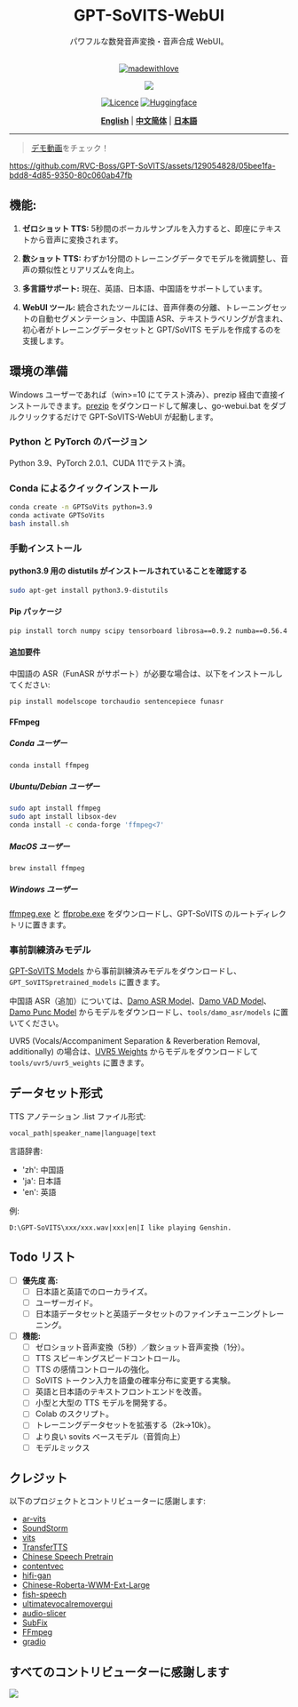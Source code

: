 <div align="center">

<h1>GPT-SoVITS-WebUI</h1>
パワフルな数発音声変換・音声合成 WebUI。<br><br>

[![madewithlove](https://img.shields.io/badge/made_with-%E2%9D%A4-red?style=for-the-badge&labelColor=orange
)](https://github.com/RVC-Boss/GPT-SoVITS)

<img src="https://counter.seku.su/cmoe?name=gptsovits&theme=r34" /><br>

[![Licence](https://img.shields.io/badge/LICENSE-MIT-green.svg?style=for-the-badge)](https://github.com/RVC-Boss/GPT-SoVITS/blob/main/LICENSE)
[![Huggingface](https://img.shields.io/badge/🤗%20-Spaces-yellow.svg?style=for-the-badge)](https://huggingface.co/lj1995/GPT-SoVITS/tree/main)

[**English**](../../README.md) | [**中文简体**](../cn/README.md) | [**日本語**](./README.md)

</div>

------



> [デモ動画](https://www.bilibili.com/video/BV12g4y1m7Uw)をチェック！

https://github.com/RVC-Boss/GPT-SoVITS/assets/129054828/05bee1fa-bdd8-4d85-9350-80c060ab47fb

## 機能:
1. **ゼロショット TTS:** 5秒間のボーカルサンプルを入力すると、即座にテキストから音声に変換されます。

2. **数ショット TTS:** わずか1分間のトレーニングデータでモデルを微調整し、音声の類似性とリアリズムを向上。

3. **多言語サポート:** 現在、英語、日本語、中国語をサポートしています。

4. **WebUI ツール:** 統合されたツールには、音声伴奏の分離、トレーニングセットの自動セグメンテーション、中国語 ASR、テキストラベリングが含まれ、初心者がトレーニングデータセットと GPT/SoVITS モデルを作成するのを支援します。

## 環境の準備

Windows ユーザーであれば（win>=10 にてテスト済み）、prezip 経由で直接インストールできます。[prezip](https://huggingface.co/lj1995/GPT-SoVITS-windows-package/resolve/main/GPT-SoVITS-beta.7z?download=true) をダウンロードして解凍し、go-webui.bat をダブルクリックするだけで GPT-SoVITS-WebUI が起動します。

### Python と PyTorch のバージョン

Python 3.9、PyTorch 2.0.1、CUDA 11でテスト済。

### Conda によるクイックインストール

```bash
conda create -n GPTSoVits python=3.9
conda activate GPTSoVits
bash install.sh
```
### 手動インストール
#### python3.9 用の distutils がインストールされていることを確認する

```bash
sudo apt-get install python3.9-distutils
```

#### Pip パッケージ

```bash
pip install torch numpy scipy tensorboard librosa==0.9.2 numba==0.56.4 pytorch-lightning gradio==3.14.0 ffmpeg-python onnxruntime tqdm cn2an pypinyin pyopenjtalk g2p_en chardet
```

#### 追加要件

中国語の ASR（FunASR がサポート）が必要な場合は、以下をインストールしてください:

```bash
pip install modelscope torchaudio sentencepiece funasr
```

#### FFmpeg

##### Conda ユーザー
```bash
conda install ffmpeg
```

##### Ubuntu/Debian ユーザー

```bash
sudo apt install ffmpeg
sudo apt install libsox-dev
conda install -c conda-forge 'ffmpeg<7'
```

##### MacOS ユーザー

```bash
brew install ffmpeg
```

##### Windows ユーザー

[ffmpeg.exe](https://huggingface.co/lj1995/VoiceConversionWebUI/blob/main/ffmpeg.exe) と [ffprobe.exe](https://huggingface.co/lj1995/VoiceConversionWebUI/blob/main/ffprobe.exe) をダウンロードし、GPT-SoVITS のルートディレクトリに置きます。

### 事前訓練済みモデル


[GPT-SoVITS Models](https://huggingface.co/lj1995/GPT-SoVITS) から事前訓練済みモデルをダウンロードし、`GPT_SoVITSpretrained_models` に置きます。

中国語 ASR（追加）については、[Damo ASR Model](https://modelscope.cn/models/damo/speech_paraformer-large_asr_nat-zh-cn-16k-common-vocab8404-pytorch/files)、[Damo VAD Model](https://modelscope.cn/models/damo/speech_fsmn_vad_zh-cn-16k-common-pytorch/files)、[Damo Punc Model](https://modelscope.cn/models/damo/punc_ct-transformer_zh-cn-common-vocab272727-pytorch/files) からモデルをダウンロードし、`tools/damo_asr/models` に置いてください。

UVR5 (Vocals/Accompaniment Separation & Reverberation Removal, additionally) の場合は、[UVR5 Weights](https://huggingface.co/lj1995/VoiceConversionWebUI/tree/main/uvr5_weights) からモデルをダウンロードして `tools/uvr5/uvr5_weights` に置きます。


## データセット形式

TTS アノテーション .list ファイル形式:

```
vocal_path|speaker_name|language|text
```

言語辞書:

- 'zh': 中国語
- 'ja': 日本語
- 'en': 英語

例:

```
D:\GPT-SoVITS\xxx/xxx.wav|xxx|en|I like playing Genshin.
```
## Todo リスト

- [ ] **優先度 高:**
   - [ ] 日本語と英語でのローカライズ。
   - [ ] ユーザーガイド。
   - [ ] 日本語データセットと英語データセットのファインチューニングトレーニング。

- [ ] **機能:**
   - [ ] ゼロショット音声変換（5秒）／数ショット音声変換（1分）。
   - [ ] TTS スピーキングスピードコントロール。
   - [ ] TTS の感情コントロールの強化。
   - [ ] SoVITS トークン入力を語彙の確率分布に変更する実験。
   - [ ] 英語と日本語のテキストフロントエンドを改善。
   - [ ] 小型と大型の TTS モデルを開発する。
   - [ ] Colab のスクリプト。
   - [ ] トレーニングデータセットを拡張する（2k→10k）。
   - [ ] より良い sovits ベースモデル（音質向上）
   - [ ] モデルミックス

## クレジット

以下のプロジェクトとコントリビューターに感謝します:

- [ar-vits](https://github.com/innnky/ar-vits)
- [SoundStorm](https://github.com/yangdongchao/SoundStorm/tree/master/soundstorm/s1/AR)
- [vits](https://github.com/jaywalnut310/vits)
- [TransferTTS](https://github.com/hcy71o/TransferTTS/blob/master/models.py#L556)
- [Chinese Speech Pretrain](https://github.com/TencentGameMate/chinese_speech_pretrain)
- [contentvec](https://github.com/auspicious3000/contentvec/)
- [hifi-gan](https://github.com/jik876/hifi-gan)
- [Chinese-Roberta-WWM-Ext-Large](https://huggingface.co/hfl/chinese-roberta-wwm-ext-large)
- [fish-speech](https://github.com/fishaudio/fish-speech/blob/main/tools/llama/generate.py#L41)
- [ultimatevocalremovergui](https://github.com/Anjok07/ultimatevocalremovergui)
- [audio-slicer](https://github.com/openvpi/audio-slicer)
- [SubFix](https://github.com/cronrpc/SubFix)
- [FFmpeg](https://github.com/FFmpeg/FFmpeg)
- [gradio](https://github.com/gradio-app/gradio)

## すべてのコントリビューターに感謝します
<a href="https://github.com/RVC-Boss/GPT-SoVITS/graphs/contributors" target="_blank">
  <img src="https://contrib.rocks/image?repo=RVC-Boss/GPT-SoVITS" />
</a>
